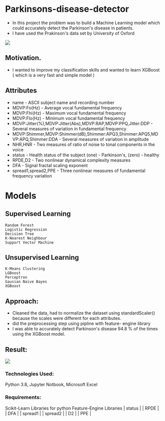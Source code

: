 # Parkinsons-disease-detector 
- In this project the problem was to build a Machine Learning model which could accurately detect the Parkinson's disease in patients.
- I have used the Prakinson's data set by University of Oxford

![](Images/park2.png)  

## Motivation. 
- I wanted to improve my classification skills and wanted to learn XGBoost ( which is a very fast and simple model )

## Attributes
- name - ASCII subject name and recording number
- MDVP:Fo(Hz) - Average vocal fundamental frequency
- MDVP:Fhi(Hz) - Maximum vocal fundamental frequency
- MDVP:Flo(Hz) - Minimum vocal fundamental frequency
- MDVP:Jitter(%),MDVP:Jitter(Abs),MDVP:RAP,MDVP:PPQ,Jitter:DDP - Several measures of variation in fundamental frequency
- MDVP:Shimmer,MDVP:Shimmer(dB),Shimmer:APQ3,Shimmer:APQ5,MDVP:APQ,Shimmer:DDA - Several measures of variation in amplitude
- NHR,HNR - Two measures of ratio of noise to tonal components in the voice
- status - Health status of the subject (one) - Parkinson's, (zero) - healthy
- RPDE,D2 - Two nonlinear dynamical complexity measures
- DFA - Signal fractal scaling exponent
- spread1,spread2,PPE - Three nonlinear measures of fundamental frequency variation

# Models
  ## Supervised Learning
    Random Forest
    Logistic Regression
    Decision Tree
    K-Nearest Neighbour
    Support Vector Machine
  ## Unsupervised Learning
    K-Means Clustering
    LGBoost
    Perceptron
    Gausian Naive Bayes
    XGBoost


## Approach:
- Cleaned the data, had to normalize the dataset using standardScaler() because the scales were different for each attributes.
- did the preprocessing step using pipline with feature- engine library
- I was able to accurately detect Parkinson's disease 94.8 % of the times using the XGBoost model.

## Result:
![](Images/park1.png)  

### Technologies Used:
Python 3.8, Jupyter Notbook, Microsoft Excel

### Requirements:
Scikit-Learn Libraries for python
Feature-Engine Libraries
| status |
| RPDE |
| DFA |
| spread1 |
| spread2 |
| D2 |
| PPE |
